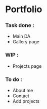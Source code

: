 # Portfolio

### Task done :
  - Main DA
  - Gallery page

### WIP : 
  - Projects page

### To do : 
  - About me
  - Contact
  - Add projects
